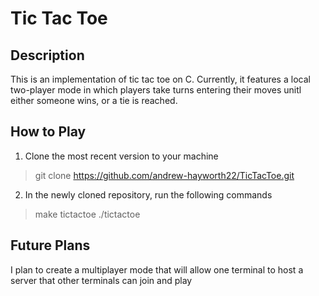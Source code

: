 # Tic Tac Toe
## Description
This is an implementation of tic tac toe on C. Currently, it features a local two-player mode in which players take turns entering their moves unitl either someone wins, or a tie is reached.
## How to Play
1. Clone the most recent version to your machine
> git clone https://github.com/andrew-hayworth22/TicTacToe.git
2. In the newly cloned repository, run the following commands
> make tictactoe
> ./tictactoe
## Future Plans
I plan to create a multiplayer mode that will allow one terminal to host a server that other terminals can join and play